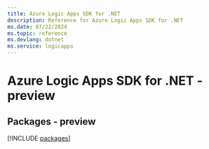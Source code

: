 ```yaml
---
title: Azure Logic Apps SDK for .NET
description: Reference for Azure Logic Apps SDK for .NET
ms.date: 07/22/2024
ms.topic: reference
ms.devlang: dotnet
ms.service: logicapps
---
```

# Azure Logic Apps SDK for .NET - preview
## Packages - preview
[!INCLUDE [packages](logic-apps-index.md)]
